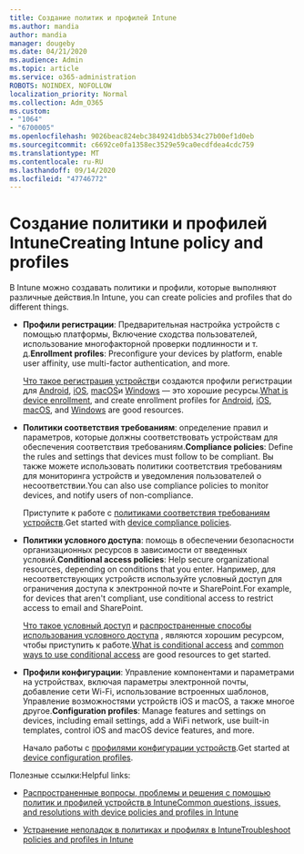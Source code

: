 ```yaml
---
title: Создание политик и профилей Intune
ms.author: mandia
author: mandia
manager: dougeby
ms.date: 04/21/2020
ms.audience: Admin
ms.topic: article
ms.service: o365-administration
ROBOTS: NOINDEX, NOFOLLOW
localization_priority: Normal
ms.collection: Adm_O365
ms.custom:
- "1064"
- "6700005"
ms.openlocfilehash: 9026beac824ebc3849241dbb534c27b00ef1d0eb
ms.sourcegitcommit: c6692ce0fa1358ec3529e59ca0ecdfdea4cdc759
ms.translationtype: MT
ms.contentlocale: ru-RU
ms.lasthandoff: 09/14/2020
ms.locfileid: "47746772"
---
```

# <a name="creating-intune-policy-and-profiles"></a><span data-ttu-id="a9549-102">Создание политики и профилей Intune</span><span class="sxs-lookup"><span data-stu-id="a9549-102">Creating Intune policy and profiles</span></span>

<span data-ttu-id="a9549-103">В Intune можно создавать политики и профили, которые выполняют различные действия.</span><span class="sxs-lookup"><span data-stu-id="a9549-103">In Intune, you can create policies and profiles that do different things.</span></span>

- <span data-ttu-id="a9549-104">**Профили регистрации**: Предварительная настройка устройств с помощью платформы, Включение сходства пользователей, использование многофакторной проверки подлинности и т. д.</span><span class="sxs-lookup"><span data-stu-id="a9549-104">**Enrollment profiles**: Preconfigure your devices by platform, enable user affinity, use multi-factor authentication, and more.</span></span>

  <span data-ttu-id="a9549-105">[Что такое регистрация устройств](https://docs.microsoft.com/intune/device-enrollment)и создаются профили регистрации для [Android](https://docs.microsoft.com/intune/android-enroll), [iOS](https://docs.microsoft.com/intune/ios-enroll), [macOS](https://docs.microsoft.com/intune/macos-enroll)и [Windows](https://docs.microsoft.com/intune/windows-enrollment-methods) — это хорошие ресурсы.</span><span class="sxs-lookup"><span data-stu-id="a9549-105">[What is device enrollment](https://docs.microsoft.com/intune/device-enrollment), and create enrollment profiles for [Android](https://docs.microsoft.com/intune/android-enroll), [iOS](https://docs.microsoft.com/intune/ios-enroll), [macOS](https://docs.microsoft.com/intune/macos-enroll), and [Windows](https://docs.microsoft.com/intune/windows-enrollment-methods) are good resources.</span></span>

- <span data-ttu-id="a9549-106">**Политики соответствия требованиям**: определение правил и параметров, которые должны соответствовать устройствам для обеспечения соответствия требованиям.</span><span class="sxs-lookup"><span data-stu-id="a9549-106">**Compliance policies**: Define the rules and settings that devices must follow to be compliant.</span></span> <span data-ttu-id="a9549-107">Вы также можете использовать политики соответствия требованиям для мониторинга устройств и уведомления пользователей о несоответствии.</span><span class="sxs-lookup"><span data-stu-id="a9549-107">You can also use compliance policies to monitor devices, and notify users of non-compliance.</span></span>

  <span data-ttu-id="a9549-108">Приступите к работе с [политиками соответствия требованиям устройств](https://docs.microsoft.com/intune/device-compliance-get-started).</span><span class="sxs-lookup"><span data-stu-id="a9549-108">Get started with [device compliance policies](https://docs.microsoft.com/intune/device-compliance-get-started).</span></span>
- <span data-ttu-id="a9549-109">**Политики условного доступа**: помощь в обеспечении безопасности организационных ресурсов в зависимости от введенных условий.</span><span class="sxs-lookup"><span data-stu-id="a9549-109">**Conditional access policies**: Help secure organizational resources, depending on conditions that you enter.</span></span> <span data-ttu-id="a9549-110">Например, для несоответствующих устройств используйте условный доступ для ограничения доступа к электронной почте и SharePoint.</span><span class="sxs-lookup"><span data-stu-id="a9549-110">For example, for devices that aren't compliant, use conditional access to restrict access to email and SharePoint.</span></span>

  <span data-ttu-id="a9549-111">[Что такое условный доступ](https://docs.microsoft.com/intune/conditional-access) и [распространенные способы использования условного доступа](https://docs.microsoft.com/intune/conditional-access-intune-common-ways-use) , являются хорошим ресурсом, чтобы приступить к работе.</span><span class="sxs-lookup"><span data-stu-id="a9549-111">[What is conditional access](https://docs.microsoft.com/intune/conditional-access) and [common ways to use conditional access](https://docs.microsoft.com/intune/conditional-access-intune-common-ways-use) are good resources to get started.</span></span>

- <span data-ttu-id="a9549-112">**Профили конфигурации**: Управление компонентами и параметрами на устройствах, включая параметры электронной почты, добавление сети Wi-Fi, использование встроенных шаблонов, Управление возможностями устройств iOS и macOS, а также многое другое.</span><span class="sxs-lookup"><span data-stu-id="a9549-112">**Configuration profiles**: Manage features and settings on devices, including email settings, add a WiFi network, use built-in templates, control iOS and macOS device features, and more.</span></span>

  <span data-ttu-id="a9549-113">Начало работы с [профилями конфигурации устройств](https://docs.microsoft.com/intune/device-profiles).</span><span class="sxs-lookup"><span data-stu-id="a9549-113">Get started at [device configuration profiles](https://docs.microsoft.com/intune/device-profiles).</span></span>

<span data-ttu-id="a9549-114">Полезные ссылки:</span><span class="sxs-lookup"><span data-stu-id="a9549-114">Helpful links:</span></span>

- [<span data-ttu-id="a9549-115">Распространенные вопросы, проблемы и решения с помощью политик и профилей устройств в Intune</span><span class="sxs-lookup"><span data-stu-id="a9549-115">Common questions, issues, and resolutions with device policies and profiles in Intune</span></span>](https://docs.microsoft.com/intune/device-profile-troubleshoot)

- [<span data-ttu-id="a9549-116">Устранение неполадок в политиках и профилях в Intune</span><span class="sxs-lookup"><span data-stu-id="a9549-116">Troubleshoot policies and profiles in Intune</span></span>](https://docs.microsoft.com/intune/troubleshoot-policies-in-microsoft-intune)
